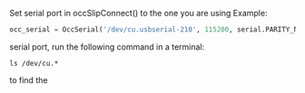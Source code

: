 Set serial port in occSlipConnect() to the one you are using
Example:
```python
occ_serial = OccSerial('/dev/cu.usbserial-210', 115200, serial.PARITY_NONE, serial.STOPBITS_ONE, serial.EIGHTBITS, 1)
```
serial port, run the following command in a terminal:
```shell
ls /dev/cu.*
```
to find the 